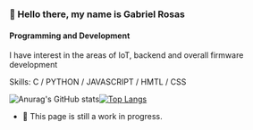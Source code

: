 ### 👋 Hello there, my name is Gabriel Rosas
#### Programming and Development
I have interest in the areas of IoT, backend and overall firmware development

Skills: C / PYTHON / JAVASCRIPT / HMTL / CSS

![Anurag's GitHub stats](https://github-readme-stats.vercel.app/api?username=RosasGabriel&show_icons=true&theme=tokyonight&height=250)[![Top Langs](https://github-readme-stats.vercel.app/api/top-langs/?username=RosasGabriel&theme=tokyonight&height=250)](https://github.com/anuraghazra/github-readme-stats)

- 🌱 This page is still a work in progress.
